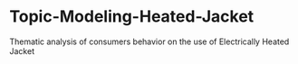 # Topic-Modeling-Heated-Jacket
Thematic analysis of consumers behavior on the use of Electrically Heated Jacket
